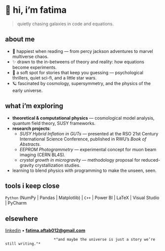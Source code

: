 # 🌙 hi, i’m fatima  

> quietly chasing galaxies in code and equations.

## about me  
- 📖 happiest when reading — from percy jackson adventures to marvel multiverse chaos.  
- ✨ drawn to the in-betweens of theory and reality: how equations become experiments.  
- 🎥 a soft spot for stories that keep you guessing — psychological thrillers, quiet sci-fi, and a little star wars.  
- 🪐 fascinated by cosmology, supersymmetry, and the physics of the early universe.  

## what i’m exploring  
- **theoretical & computational physics** — cosmological model analysis, quantum field theory, SUSY frameworks.  
- **research projects**:  
  - *SUSY Hybrid Inflation in GUTs* — presented at the RSO 21st Century International Science Conference, published in RWU’s *Book of Abstracts*.  
  - *EEPROM Photogrammetry* — experimental concept for muon beam imaging (CERN BL4S).  
  - *crystal growth in microgravity* — methodology proposal for reduced-gravity crystallization studies.  
- learning to blend physics with programming to make the unseen, seen.  

## tools i keep close  
`Python` (NumPy | Pandas | Matplotlib) | `C++` | Power BI | LaTeX | Visual Studio | PyCharm  

## elsewhere  
[linkedin](https://www.linkedin.com/in/fatima-aftab-92537228b/) • **fatima.aftab012@gmail.com**


                          *"and maybe the universe is just a story we’re still writing."*
